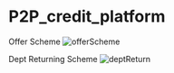 # P2P_credit_platform
Offer Scheme
![offerScheme](https://user-images.githubusercontent.com/94742842/187074451-772d0c13-1b46-4739-9fde-539279ef75af.jpg)

Dept Returning Scheme
![deptReturn](https://user-images.githubusercontent.com/94742842/187074460-d97a9e74-3ef3-436d-8838-c56f68f67dda.jpg)
